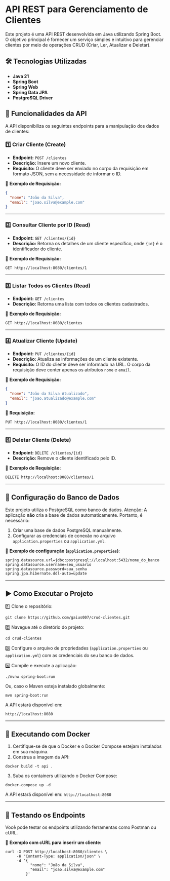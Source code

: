 # API REST para Gerenciamento de Clientes

Este projeto é uma API REST desenvolvida em Java utilizando Spring Boot. O objetivo principal é fornecer um serviço simples e intuitivo para gerenciar clientes por meio de operações CRUD (Criar, Ler, Atualizar e Deletar).

## 🛠 Tecnologias Utilizadas

- **Java 21**  
- **Spring Boot**  
- **Spring Web**  
- **Spring Data JPA**  
- **PostgreSQL Driver**  

## 🚀 Funcionalidades da API

A API disponibiliza os seguintes endpoints para a manipulação dos dados de clientes:

### 1️⃣ Criar Cliente (Create)

- **Endpoint:** `POST /clientes`  
- **Descrição:** Insere um novo cliente.  
- **Requisito:** O cliente deve ser enviado no corpo da requisição em formato JSON, sem a necessidade de informar o ID.  

📌 **Exemplo de Requisição:**  
```json
{
  "nome": "João da Silva",
  "email": "joao.silva@example.com"
}
```

---

### 2️⃣ Consultar Cliente por ID (Read)

- **Endpoint:** `GET /clientes/{id}`  
- **Descrição:** Retorna os detalhes de um cliente específico, onde `{id}` é o identificador do cliente.  

📌 **Exemplo de Requisição:**  
```
GET http://localhost:8080/clientes/1
```

---

### 3️⃣ Listar Todos os Clientes (Read)

- **Endpoint:** `GET /clientes`  
- **Descrição:** Retorna uma lista com todos os clientes cadastrados.  

📌 **Exemplo de Requisição:**  
```
GET http://localhost:8080/clientes
```

---

### 4️⃣ Atualizar Cliente (Update)

- **Endpoint:** `PUT /clientes/{id}`  
- **Descrição:** Atualiza as informações de um cliente existente.  
- **Requisito:** O ID do cliente deve ser informado na URL. O corpo da requisição deve conter apenas os atributos `nome` e `email`.  

📌 **Exemplo de Requisição:**  
```json
{
  "nome": "João da Silva Atualizado",
  "email": "joao.atualizado@example.com"
}
```

📌 **Requisição:**  
```
PUT http://localhost:8080/clientes/1
```

---

### 5️⃣ Deletar Cliente (Delete)

- **Endpoint:** `DELETE /clientes/{id}`  
- **Descrição:** Remove o cliente identificado pelo ID.  

📌 **Exemplo de Requisição:**  
```
DELETE http://localhost:8080/clientes/1
```

---

## 🐄 Configuração do Banco de Dados

Este projeto utiliza o PostgreSQL como banco de dados. Atenção:
A aplicação **não** cria a base de dados automaticamente. Portanto, é necessário:

1. Criar uma base de dados PostgreSQL manualmente.
2. Configurar as credenciais de conexão no arquivo `application.properties` ou `application.yml`.

📌 **Exemplo de configuração (`application.properties`)**:
```
spring.datasource.url=jdbc:postgresql://localhost:5432/nome_do_banco
spring.datasource.username=seu_usuario
spring.datasource.password=sua_senha
spring.jpa.hibernate.ddl-auto=update
```

---

## ▶️ Como Executar o Projeto

1️⃣ Clone o repositório:
```
git clone https://github.com/gaius007/crud-clientes.git
```

2️⃣ Navegue até o diretório do projeto:
```
cd crud-clientes
```

3️⃣ Configure o arquivo de propriedades (`application.properties` ou `application.yml`) com as credenciais do seu banco de dados.

4️⃣ Compile e execute a aplicação:
```
./mvnw spring-boot:run
```
Ou, caso o Maven esteja instalado globalmente:
```
mvn spring-boot:run
```

A API estará disponível em:
```
http://localhost:8080
```

---

## 🐳 Executando com Docker

1. Certifique-se de que o Docker e o Docker Compose estejam instalados em sua máquina.
2. Construa a imagem da API:
```
docker build -t api .
```
3. Suba os containers utilizando o Docker Compose:
```
docker-compose up -d
```

A API estará disponível em: `http://localhost:8080`

---

## 🔎 Testando os Endpoints

Você pode testar os endpoints utilizando ferramentas como Postman ou cURL.

📌 **Exemplo com cURL para inserir um cliente:**
```
curl -X POST http://localhost:8080/clientes \
     -H "Content-Type: application/json" \
     -d '{
           "nome": "João da Silva",
           "email": "joao.silva@example.com"
         }'
```

